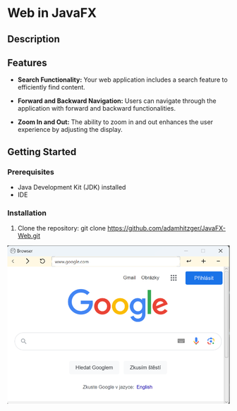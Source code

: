 # Web in JavaFX

## Description

## Features

- **Search Functionality:** Your web application includes a search feature to efficiently find content.

- **Forward and Backward Navigation:** Users can navigate through the application with forward and backward functionalities.

- **Zoom In and Out:** The ability to zoom in and out enhances the user experience by adjusting the display.

## Getting Started

### Prerequisites

- Java Development Kit (JDK) installed
- IDE

### Installation

1. Clone the repository: git clone https://github.com/adamhitzger/JavaFX-Web.git


![JavaFX web](web-javafx/src/main/resources/net/stredniskola/hitzger/adam/it/webjavafx/images/screenshot.png)
